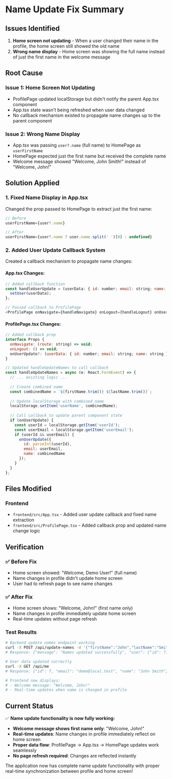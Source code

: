 # Name Update Fix Summary

## Issues Identified

1. **Home screen not updating** - When a user changed their name in the profile, the home screen still showed the old name
2. **Wrong name display** - Home screen was showing the full name instead of just the first name in the welcome message

## Root Cause

### **Issue 1: Home Screen Not Updating**
- ProfilePage updated localStorage but didn't notify the parent App.tsx component
- App.tsx state wasn't being refreshed when user data changed
- No callback mechanism existed to propagate name changes up to the parent component

### **Issue 2: Wrong Name Display**
- App.tsx was passing `user?.name` (full name) to HomePage as `userFirstName`
- HomePage expected just the first name but received the complete name
- Welcome message showed "Welcome, John Smith!" instead of "Welcome, John!"

## Solution Applied

### 1. **Fixed Name Display in App.tsx**
Changed the prop passed to HomePage to extract just the first name:

```javascript
// Before
userFirstName={user?.name}

// After  
userFirstName={user?.name ? user.name.split(' ')[0] : undefined}
```

### 2. **Added User Update Callback System**
Created a callback mechanism to propagate name changes:

#### **App.tsx Changes:**
```javascript
// Added callback function
const handleUserUpdate = (userData: { id: number; email: string; name: string }) => {
  setUser(userData);
};

// Passed callback to ProfilePage
<ProfilePage onNavigate={handleNavigate} onLogout={handleLogout} onUserUpdate={handleUserUpdate} />
```

#### **ProfilePage.tsx Changes:**
```javascript
// Added callback prop
interface Props {
  onNavigate: (route: string) => void;
  onLogout: () => void;
  onUserUpdate?: (userData: { id: number; email: string; name: string }) => void;
}

// Updated handleUpdateNames to call callback
const handleUpdateNames = async (e: React.FormEvent) => {
  // ... existing logic ...
  
  // Create combined name
  const combinedName = `${firstName.trim()} ${lastName.trim()}`;
  
  // Update localStorage with combined name
  localStorage.setItem('userName', combinedName);
  
  // Call callback to update parent component state
  if (onUserUpdate) {
    const userId = localStorage.getItem('userId');
    const userEmail = localStorage.getItem('userEmail');
    if (userId && userEmail) {
      onUserUpdate({
        id: parseInt(userId),
        email: userEmail,
        name: combinedName
      });
    }
  }
};
```

## Files Modified

### Frontend
- `frontend/src/App.tsx` - Added user update callback and fixed name extraction
- `frontend/src/ProfilePage.tsx` - Added callback prop and updated name change logic

## Verification

### ✅ **Before Fix**
- Home screen showed: "Welcome, Demo User!" (full name)
- Name changes in profile didn't update home screen
- User had to refresh page to see name changes

### ✅ **After Fix**
- Home screen shows: "Welcome, John!" (first name only)
- Name changes in profile immediately update home screen
- Real-time updates without page refresh

### Test Results
```bash
# Backend update names endpoint working
curl -X POST /api/update-names -d '{"firstName":"John","lastName":"Smith"}'
# Response: {"message": "Names updated successfully", "user": {"id": 7, "firstName": "John", "lastName": "Smith"}}

# User data updated correctly
curl -X GET /api/me
# Response: {"id": 7, "email": "demo@local.test", "name": "John Smith"}

# Frontend now displays:
# - Welcome message: "Welcome, John!"
# - Real-time updates when name is changed in profile
```

## Current Status

✅ **Name update functionality is now fully working:**
- **Welcome message shows first name only**: "Welcome, John!"
- **Real-time updates**: Name changes in profile immediately reflect on home screen
- **Proper data flow**: ProfilePage → App.tsx → HomePage updates work seamlessly
- **No page refresh required**: Changes are reflected instantly

The application now has complete name update functionality with proper real-time synchronization between profile and home screen! 